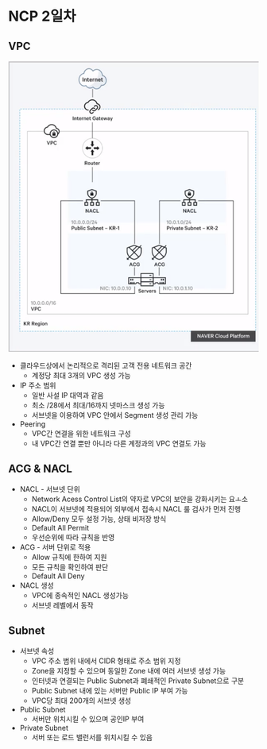 # NCP 2일차

## 

## VPC

![스크린샷 2023-02-07 오후 2.33.57.png](./image/vpc.png)

- 클라우드상에서 논리적으로 격리된 고객 전용 네트워크 공간
    - 계정당 최대 3개의 VPC 생성 가능
- IP 주소 범위
    - 일반 사설 IP 대역과 같음
    - 최소 /28에서 최대/16까지 넷마스크 생성 가능
    - 서브넷을 이용하여 VPC 안에서 Segment 생성 관리 가능
- Peering
    - VPC간 연결을 위한 네트워크 구성
    - 내 VPC간 연결 뿐만 아니라 다른 계정과의 VPC 연결도 가능

## ACG & NACL

- NACL - 서브넷 단위
    - Network Acess Control List의 약자로 VPC의 보안을 강화시키는 요ㅗ소
    - NACL이 서브넷에 적용되어 외부에서 접속시 NACL 룰 검사가 먼저 진행
    - Allow/Deny 모두 설정 가능, 상태 비저장 방식
    - Default All Permit
    - 우선순위에 따라 규칙을 반영
- ACG - 서버 단위로 적용
    - Allow 규칙에 한하여 지원
    - 모든 규칙을 확인하여 판단
    - Default All Deny
- NACL 생성
    - VPC에 종속적인 NACL 생성가능
    - 서브넷 레벨에서 동작

## Subnet

- 서브넷 속성
    - VPC 주소 범위 내에서 CIDR 형태로 주소 범위 지정
    - Zone을 지정할 수 있으며 동일한 Zone 내에 여러 서브넷 생성 가능
    - 인터넷과 연결되는 Public Subnet과 폐쇄적인 Private Subnet으로 구분
    - Public Subnet 내에 있는 서버만 Public IP 부여 가능
    - VPC당 최대 200개의 서브넷 생성
- Public Subnet
    - 서버만 위치시킬 수 있으며 공인IP 부여
- Private Subnet
    - 서버 또는 로드 밸런서를 위치시킬 수 있음